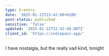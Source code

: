 ```yaml
---
type: h-entry
date: '2025-01-22T23:42:00+0100'
post-status: published
sensitive: 'false'
updated: '2025-01-22T22:42:48.807Z'
client_id: 'https://indiepass.app/'
---
```

I have nostalgia, but the really sad kind, tonight
